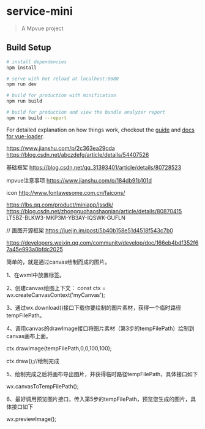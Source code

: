 # service-mini

> A Mpvue project

## Build Setup

``` bash
# install dependencies
npm install

# serve with hot reload at localhost:8080
npm run dev

# build for production with minification
npm run build

# build for production and view the bundle analyzer report
npm run build --report
```

For detailed explanation on how things work, checkout the [guide](http://vuejs-templates.github.io/webpack/) and [docs for vue-loader](http://vuejs.github.io/vue-loader).


https://www.jianshu.com/p/2c363ea29cda
https://blog.csdn.net/abczdefg/article/details/54407526

基础框架
https://blog.csdn.net/qq_31393401/article/details/80728523

mpvue注意事项
https://www.jianshu.com/p/184db91b101d

icon
http://www.fontawesome.com.cn/faicons/

https://lbs.qq.com/product/miniapp/jssdk/
https://blog.csdn.net/zhongguohaoshaonian/article/details/80870415
LT5BZ-BLKW3-MKP3M-YB3AY-IQSWK-GUFLN

// 画图开源框架
https://juejin.im/post/5b40b158e51d4518f543c7b0

https://developers.weixin.qq.com/community/develop/doc/166eb4bdf352f67a45e993a0bfdc2025

简单的，就是通过canvas绘制而成的图片。

1、在wxml中放置<canvas canvas-id="myCanvas"/>标签。

2、创建canvas绘图上下文： const ctx = wx.createCanvasContext('myCanvas');

3、通过wx.download()接口下载你要绘制的图片素材，获得一个临时路径tempFilePath。

4、调用canvas的drawImage接口将图片素材（第3步的tempFilePath）绘制到canvas画布上面。

ctx.drawImage(tempFilePath,0,0,100,100);

ctx.draw();//绘制完成

5、绘制完成之后将画布导出图片，并获得临时路径tempFilePath，具体接口如下

wx.canvasToTempFilePath();

6、最好调用预览图片接口，传入第5步的tempFilePath，预览您生成的图片，具体接口如下

wx.previewImage();
